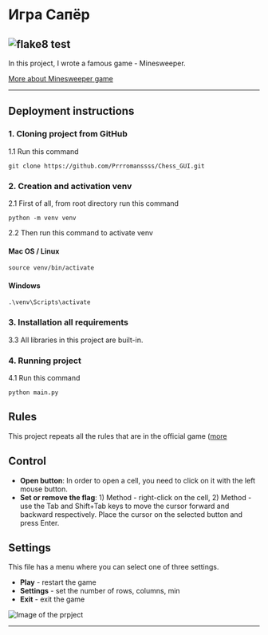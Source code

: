 # Игра Сапёр


## ![flake8 test](https://github.com/Prrromanssss/LyceumYandex_django/actions/workflows/python-package.yml/badge.svg)



In this project, I wrote a famous game - Minesweeper.

[More about Minesweeper game](https://en.wikipedia.org/wiki/Minesweeper_(video_game))
***

## Deployment instructions


### 1. Cloning project from GitHub

1.1 Run this command
```commandline
git clone https://github.com/Prrromanssss/Chess_GUI.git
```

### 2. Creation and activation venv

2.1 First of all, from root directory run this command
```commandline
python -m venv venv
```
2.2 Then run this command to activate venv
#### Mac OS / Linux
```commandline
source venv/bin/activate
```
#### Windows
```commandline
.\venv\Scripts\activate
```

### 3. Installation all requirements

3.3 All libraries in this project are built-in.


### 4. Running project

4.1 Run this command
```commandline
python main.py
```

## Rules
This project repeats all the rules that are in the official game ([more](https://en.wikipedia.org/wiki/Minesweeper_(video_game))

## Control
* __Open button__:
In order to open a cell, you need to click on it with the left mouse button.
* __Set or remove the flag__: 1) Method - right-click on the cell, 2) Method - use the Tab and Shift+Tab keys to move the cursor forward and backward respectively. Place the cursor on the selected button and press Enter.

## Settings
This file has a menu where you can select one of three settings.
* __Play__ - restart the game
* __Settings__ - set the number of rows, columns, min
* __Exit__ - exit the game

![Image of the prpject](https://github.com/Prrromanssss/Minesweeper_GUI/raw/main/media/game_in_process_image.png)
***
